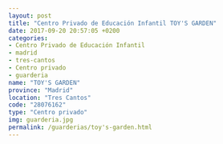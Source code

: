 ```yaml
---
layout: post
title: "Centro Privado de Educación Infantil TOY'S GARDEN"
date: 2017-09-20 20:57:05 +0200
categories:
- Centro Privado de Educación Infantil
- madrid
- tres-cantos
- Centro privado
- guarderia
name: "TOY'S GARDEN"
province: "Madrid"
location: "Tres Cantos"
code: "28076162"
type: "Centro privado"
img: guarderia.jpg
permalink: /guarderias/toy's-garden.html
---
```

